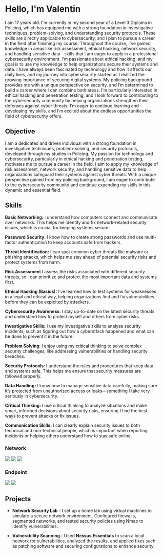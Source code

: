 # Hello, I'm Valentin

I am 17 years old. I'm currently in my second year of a Level 3 Diploma in Policing, which has equipped me with a strong foundation in investigative techniques, problem-solving, and understanding security protocols.
These skills are directly applicable to cybersecurity, and I plan to pursue a career in the field after finishing my course. 
Throughout the course, I've gained knowledge in areas like risk assessment, ethical hacking, network security, and handling sensitive data—skills that I am eager to apply in a professional cybersecurity environment.
I'm passionate about ethical hacking, and my goal is to use my knowledge to help organizations secure their systems and data. 
I have always been fascinated by technology and how it affects our daily lives, and my journey into cybersecurity started as I realized the growing importance of securing digital systems.
My policing background provides me with a unique perspective on security, and I’m determined to build a career where I can combine both areas. 
I'm particularly interested in ethical hacking and penetration testing, and I look forward to contributing to the cybersecurity community by helping organizations strengthen their defenses against cyber threats. 
I’m eager to continue learning and developing my skills, and I'm excited about the endless opportunities the field of cybersecurity offers.

## Objective

I am a dedicated and driven individual with a strong foundation in investigative techniques, problem-solving, and security protocols, developed through my studies in Policing. My passion for technology and cybersecurity, particularly in ethical hacking and penetration testing, motivates me to pursue a career in the field. I aim to apply my knowledge of risk assessment, network security, and handling sensitive data to help organizations safeguard their systems against cyber threats. With a unique perspective gained from my policing background, I am eager to contribute to the cybersecurity community and continue expanding my skills in this dynamic and essential field.

## Skills
**Basic Networking:** I understand how computers connect and communicate over networks. This helps me identify and fix network-related security issues, which is crucial for keeping systems secure.

**Password Security:** I know how to create strong passwords and use multi-factor authentication to keep accounts safe from hackers.

**Threat Identification:** I can spot common cyber threats like malware or phishing attacks, which helps me stay ahead of potential security risks and protect systems from harm.

**Risk Assessment** I assess the risks associated with different security threats, so I can prioritize and protect the most important data and systems first.

**Ethical Hacking (Basics):** I’ve learned how to test systems for weaknesses in a legal and ethical way, helping organizations find and fix vulnerabilities before they can be exploited by attackers.

**Cybersecurity Awareness:** I stay up-to-date on the latest security threats and understand how to protect myself and others from cyber risks.

**Investigative Skills:** I use my investigative skills to analyze security incidents, such as figuring out how a cyberattack happened and what can be done to prevent it in the future.

**Problem Solving:** I enjoy using my critical thinking to solve complex security challenges, like addressing vulnerabilities or handling security breaches.

**Security Protocols:** I understand the rules and procedures that keep data and systems safe. This helps me ensure that security measures are followed properly.

**Data Handling:** I know how to manage sensitive data carefully, making sure it’s protected from unauthorized access or leaks—something I take very seriously in cybersecurity.

**Critical Thinking:** I use critical thinking to analyze situations and make smart, informed decisions about security risks, ensuring I find the best ways to prevent attacks or fix issues.

**Communication Skills:** I can clearly explain security issues to both technical and non-technical people, which is important when reporting incidents or helping others understand how to stay safe online.


### Network

<div>
    <img src="https://img.shields.io/badge/-Wireshark-1679A7?&style=for-the-badge&logo=Wireshark&logoColor=white" />
    <img src="https://img.shields.io/badge/-Suricata-EF3B2D?&style=for-the-badge&logo=Suricata&logoColor=white" />
    <img src="https://img.shields.io/badge/-Nmap-777BB4?&style=for-the-badge&logo=Nmap&logoColor=white" />
</div>

### Endpoint

<div>
    <img src="https://img.shields.io/badge/-Microsoft_Defender_for_Endpoint-00A4EF?&style=for-the-badge&logo=Microsoft&logoColor=white" />
    <img src="https://img.shields.io/badge/-Velociraptor-4B275F?&style=for-the-badge&logo=Velociraptor&logoColor=white" />
</div>


## Projects

- **Network Security Lab** - I set up a home lab using virtual machines to simulate a secure network environment. Configured firewalls, segmented networks, and tested security policies using Nmap to identify vulnerabilities.
  
- **Vulnerability Scanning** - Used **Nessus Essentials** to scan a local network for vulnerabilities, analyzed the results, and applied fixes such as patching software and securing configurations to enhance security
